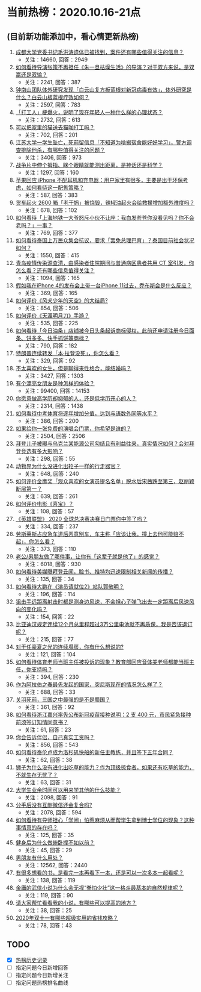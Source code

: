 # 当前热榜：2020.10.16-21点
## (目前新功能添加中，看心情更新热榜)
1. [成都大学党委书记毛洪涛遗体已被找到，案件还有哪些值得关注的信息？](https://www.zhihu.com/question/425900483)
    * 关注：14660, 回答：2949
2. [如何看待导演张策不再担任《朱一旦枯燥生活》的导演？对于双方来说，是双赢还是双输？](https://www.zhihu.com/question/425874513)
    * 关注：2241, 回答：387
3. [钟南山团队体外研究发现「白云山复方板蓝根对新冠病毒有效」，体外研究是什么？白云山板蓝根疗效如何？](https://www.zhihu.com/question/425885001)
    * 关注：2597, 回答：783
4. [「打工人」梗爆火，说明了现在年轻人一种什么样的心理状态？](https://www.zhihu.com/question/425754687)
    * 关注：2732, 回答：613
5. [可以把家里的猫送去猫咖打工吗？](https://www.zhihu.com/question/425473826)
    * 关注：702, 回答：201
6. [江苏大学一学生坠亡，死前留信息「不知道为啥搬宿舍能好好学习」，警方调查排除他杀，有哪些值得关注的问题？](https://www.zhihu.com/question/425824097)
    * 关注：3406, 回答：973
7. [战争片中伸个拇指、眯个眼睛就能测出距离，是神话还是科学？](https://www.zhihu.com/question/425582896)
    * 关注：1297, 回答：160
8. [苹果回应 iPhone 不配耳机和充电器：用户家里有很多，主要是出于环保考虑，如何看待这一配售策略？](https://www.zhihu.com/question/425919878)
    * 关注：587, 回答：383
9. [货车起火 2600 箱「老干妈」被烧毁，辣椒油起火会给救援增加额外难度吗？](https://www.zhihu.com/question/425895723)
    * 关注：678, 回答：102
10. [如何看待「上海地铁一大爷怒斥小伙不让座：我白发苍苍你没看见吗？你不会老吗？」一事？](https://www.zhihu.com/question/425916230)
    * 关注：769, 回答：377
11. [如何看待泰国上万民众集会抗议，要求「罢免总理巴育」？泰国目前社会状况如何？](https://www.zhihu.com/question/425747805)
    * 关注：1550, 回答：415
12. [青岛疫情传染源查清，由感染者住院期间与普通病区患者共用 CT 室引发，你怎么看？还有哪些信息值得关注？](https://www.zhihu.com/question/425892549)
    * 关注：1094, 回答：165
13. [假如我在iPhone 4的发布会上带一台iPhone 11过去，乔布斯会是什么反应？](https://www.zhihu.com/question/402366931)
    * 关注：369, 回答：165
14. [如何评价《风犬少年的天空》的大结局?](https://www.zhihu.com/question/425814542)
    * 关注：854, 回答：506
15. [如何评价《天涯明月刀》手游？](https://www.zhihu.com/question/288181000)
    * 关注：535, 回答：225
16. [如何看待「今日油条」店铺被今日头条起诉商标侵权，此前还申请注册今日面条、饼多多、快手抓饼等商标？](https://www.zhihu.com/question/425747362)
    * 关注：790, 回答：182
17. [特朗普连续转发「本·拉登没死」，你怎么看？](https://www.zhihu.com/question/425886102)
    * 关注：329, 回答：92
18. [不太喜欢的女生，但是聊得来性格合，能结婚吗？](https://www.zhihu.com/question/420198781)
    * 关注：3427, 回答：1303
19. [有个漂亮女朋友是种怎样的体验？](https://www.zhihu.com/question/28997505)
    * 关注：99400, 回答：14153
20. [你愿意做高学历却抑郁的人，还是低学历开心的人？](https://www.zhihu.com/question/425461256)
    * 关注：2314, 回答：1438
21. [如何看待中考体育将逐年增加分值，达到与语数外同等水平？](https://www.zhihu.com/question/425914563)
    * 关注：386, 回答：200
22. [如果给你一张免费的演唱会门票，你希望是谁的？](https://www.zhihu.com/question/421217719)
    * 关注：2504, 回答：2506
23. [拜登儿子被曝与乌克兰某能源公司勾结且有利益往来，真实情况如何？会对拜登竞选有多大影响？](https://www.zhihu.com/question/425766662)
    * 关注：298, 回答：55
24. [动物界为什么没进化出轮子一样的行走器官？](https://www.zhihu.com/question/423218199)
    * 关注：648, 回答：240
25. [如何评价金鹰奖「观众喜欢的女演员提名名单」脱水后宋茜跌至第三，赵丽颖断层第一？](https://www.zhihu.com/question/425827640)
    * 关注：639, 回答：261
26. [如何评价电影《喜宝》？](https://www.zhihu.com/question/424790788)
    * 关注：108, 回答：57
27. [《英雄联盟》 2020 全球总决赛决赛日门票你中签了吗？](https://www.zhihu.com/question/425898677)
    * 关注：334, 回答：237
28. [劳斯莱斯占应急车道后恶意别车，车主称「应该让我，撞上去他可能赔不起」，你怎么看？](https://www.zhihu.com/question/425895272)
    * 关注：373, 回答：110
29. [老公/男朋友做了哪件事，让你有「这辈子就是他了」的感觉？](https://www.zhihu.com/question/421025094)
    * 关注：6018, 回答：930
30. [如何看待美媒曝拜登丑闻，脸书、推特均迅速限制相关新闻的传播？](https://www.zhihu.com/question/425887417)
    * 关注：135, 回答：34
31. [如何看待大鹏在《演员请就位2》站队郭敬明？](https://www.zhihu.com/question/425069525)
    * 关注：196, 回答：114
32. [狙击手远距离射击时都是测身边风速，不会担心子弹飞出去一定距离后风速风向的变化吗？](https://www.zhihu.com/question/424251368)
    * 关注：154, 回答：22
33. [比亚迪汉规定连续12个月总里程超过3万公里电池就不再质保，我是否该退订呢？](https://www.zhihu.com/question/407174662)
    * 关注：215, 回答：77
34. [对于任豪夏之光的连续塌房，你有什么想说的?](https://www.zhihu.com/question/425882538)
    * 关注：121, 回答：104
35. [如何看待体育老师当班主任被投诉的现象？教育部回应音体美老师都能当班主任，你支持吗？](https://www.zhihu.com/question/425928002)
    * 关注：394, 回答：230
36. [作为阿拉伯之春最先发起的国家，突尼斯现在的情况怎么样了？](https://www.zhihu.com/question/24833129)
    * 关注：688, 回答：33
37. [关羽死前，三国之中最强的是不是蜀国？](https://www.zhihu.com/question/301388827)
    * 关注：361, 回答：92
38. [如何看待浙江嘉兴率先公布新冠疫苗接种说明：2 支 400 元，市民紧急接种前须签订知情同意书？](https://www.zhihu.com/question/425877637)
    * 关注：61, 回答：23
39. [你会告诉伴侣，自己真实工资吗？](https://www.zhihu.com/question/424115916)
    * 关注：856, 回答：543
40. [如何看待泰伦卢成为洛杉矶快船的新任主教练，并且签下五年合同？](https://www.zhihu.com/question/425863257)
    * 关注：62, 回答：38
41. [狮子为什么没有进化出吃草的能力？作为顶级掠食者，如果还有吃草的能力，不就生存无忧了？](https://www.zhihu.com/question/419689454)
    * 关注：63, 回答：31
42. [大学生业余时间可以用来学其他的什么技能？](https://www.zhihu.com/question/41709696)
    * 关注：2098, 回答：91
43. [分手后没有互删微信还会复合吗?](https://www.zhihu.com/question/329287854)
    * 关注：2078, 回答：594
44. [如何看待有导师担心「学闹」怕惹麻烦从而帮学生拿到博士学位的现象？这种事情真的存在吗？](https://www.zhihu.com/question/425819759)
    * 关注：125, 回答：35
45. [健身后为什么做俯卧撑不如以前？](https://www.zhihu.com/question/422235649)
    * 关注：45, 回答：29
46. [男朋友有什么用处？](https://www.zhihu.com/question/20960685)
    * 关注：12562, 回答：2440
47. [有很多想看的书，是看完一本再看下一本，还是可以一次多本一起看呢？](https://www.zhihu.com/question/416826825)
    * 关注：138, 回答：119
48. [金庸的武侠小说为什么会无视“拳怕少壮”这一格斗最基本的自然规律呢？](https://www.zhihu.com/question/424563243)
    * 关注：119, 回答：90
49. [请大家帮忙看看我的小说，有哪些可以提高的地方？](https://www.zhihu.com/question/425621205)
    * 关注：38, 回答：25
50. [2020年双十一有哪些超级实用的省钱攻略？](https://www.zhihu.com/question/425857913)
    * 关注：78, 回答：43
## TODO
* [x] [热榜历史记录](hot_history/AllHot.md)
* [ ] 指定问题今日新增回答
* [ ] 指定问题今日新增关注
* [ ] 指定问题热榜排名曲线
